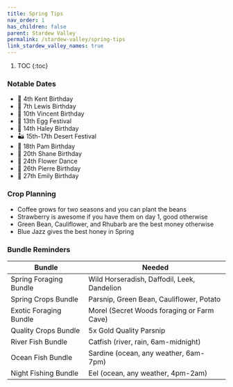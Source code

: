 ```yaml
---
title: Spring Tips
nav_order: 1
has_children: false
parent: Stardew Valley
permalink: /stardew-valley/spring-tips
link_stardew_valley_names: true
---
```

1. TOC
{:toc}

### Notable Dates
- 🎉 4th Kent Birthday
- 🎉 7th Lewis Birthday
- 🎉 10th Vincent Birthday
- 🥚 13th Egg Festival
- 🎉 14th Haley Birthday
- 🏜️ 15th-17th Desert Festival
- 🎉 18th Pam Birthday
- 🎉 20th Shane Birthday
- 🌼 24th Flower Dance
- 🎉 26th Pierre Birthday
- 🎉 27th Emily Birthday

### Crop Planning
- Coffee grows for two seasons and you can plant the beans
- Strawberry is awesome if you have them on day 1, good otherwise
- Green Bean, Cauliflower, and Rhubarb are the best money otherwise
- Blue Jazz gives the best honey in Spring

### Bundle Reminders

| Bundle | Needed |
|-|-|
| Spring Foraging Bundle | Wild Horseradish, Daffodil, Leek, Dandelion |
| Spring Crops Bundle | Parsnip, Green Bean, Cauliflower, Potato |
| Exotic Foraging Bundle | Morel (Secret Woods foraging or Farm Cave) |
| Quality Crops Bundle | 5x Gold Quality Parsnip |
| River Fish Bundle | Catfish (river, rain, 6am-midnight) |
| Ocean Fish Bundle | Sardine (ocean, any weather, 6am-7pm) |
| Night Fishing Bundle | Eel (ocean, any weather, 4pm-2am) |